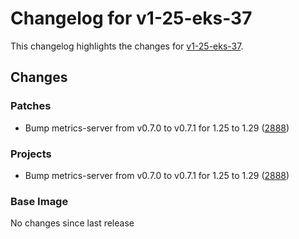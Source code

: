 # Changelog for v1-25-eks-37

This changelog highlights the changes for [v1-25-eks-37](https://github.com/aws/eks-distro/tree/v1-25-eks-37).

## Changes

### Patches
* Bump metrics-server from v0.7.0 to v0.7.1 for 1.25 to 1.29 ([2888](https://github.com/aws/eks-distro/pull/2888))

### Projects
* Bump metrics-server from v0.7.0 to v0.7.1 for 1.25 to 1.29 ([2888](https://github.com/aws/eks-distro/pull/2888))

### Base Image
No changes since last release

